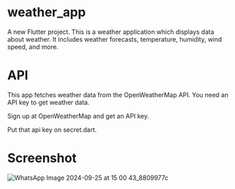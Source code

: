 # weather_app

A new Flutter project.
This is a weather application which displays data about weather.
It includes weather forecasts, temperature, humidity, wind speed, and more.<br>
# API
This app fetches weather data from the OpenWeatherMap API. You need an API key to get weather data.

Sign up at OpenWeatherMap and get an API key.

Put that api key on secret.dart.

# Screenshot
![WhatsApp Image 2024-09-25 at 15 00 43_8809977c](https://github.com/user-attachments/assets/c2ece01b-13e3-44cf-a54c-b577d3f55ac8)


